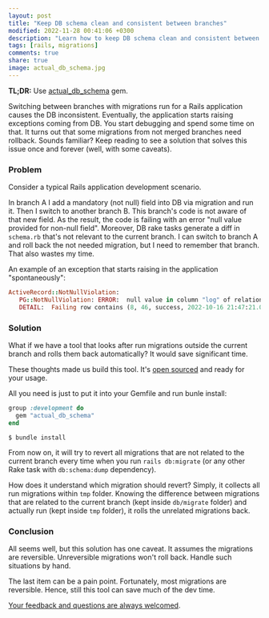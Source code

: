 ```yaml
---
layout: post
title: "Keep DB schema clean and consistent between branches"
modified: 2022-11-28 00:41:06 +0300
description: "Learn how to keep DB schema clean and consistent between branches while develop a Rails application"
tags: [rails, migrations]
comments: true
share: true
image: actual_db_schema.jpg
---
```


**TL;DR:** Use [actual_db_schema](https://github.com/widefix/actual_db_schema) gem.

Switching between branches with migrations run for a Rails application causes the DB inconsistent.
Eventually, the application starts raising exceptions coming from DB. You start debugging and spend some time on that.
It turns out that some migrations from not merged branches need rollback.
Sounds familiar? Keep reading to see a solution that solves this issue once and forever (well, with some caveats).

### Problem

Consider a typical Rails application development scenario.

In branch A I add a mandatory (not null) field into DB via migration and run it. Then I switch to another branch B.
This branch's code is not aware of that new field.
As the result, the code is failing with an error "null value provided for non-null field".
Moreover, DB rake tasks generate a diff in `schema.rb` that's not relevant to the current branch.
I can switch to branch A and roll back the not needed migration, but I need to remember that branch. That also wastes my time.

An example of an exception that starts raising in the application "spontaneously":

```ruby
ActiveRecord::NotNullViolation:
   PG::NotNullViolation: ERROR:  null value in column "log" of relation "check_results" violates not-null constraint
   DETAIL:  Failing row contains (8, 46, success, 2022-10-16 21:47:21.07212, 2022-10-16 21:47:21.07212, null).
```

### Solution

What if we have a tool that looks after run migrations outside the current branch and rolls them back automatically?
It would save significant time.

These thoughts made us build this tool. It's [open sourced](https://github.com/widefix/actual_db_schema) and ready for your usage.

All you need is just to put it into your Gemfile and run bunle install:

```ruby
group :development do
  gem "actual_db_schema"
end
```

```shell
$ bundle install
```

From now on, it will try to revert all migrations that are not related to the current branch every time when you run `rails db:migrate`
(or any other Rake task with `db:schema:dump` dependency).

How does it understand which migration should revert? Simply, it collects all run migrations within `tmp` folder.
Knowing the difference between migrations that are related to the current branch (kept inside `db/migrate` folder)
and actually run (kept inside `tmp` folder), it rolls the unrelated migrations back.

### Conclusion

All seems well, but this solution has one caveat. It assumes the migrations are reversible.
Unreversible migrations won't roll back. Handle such situations by hand.

The last item can be a pain point. Fortunately, most migrations are reversible. Hence, still this tool can save much of the dev time.

[Your feedback and questions are always welcomed](https://github.com/widefix/actual_db_schema/discussions).
